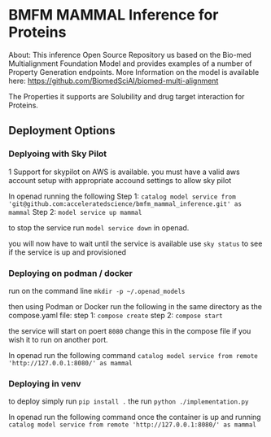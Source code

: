 # BMFM MAMMAL Inference for Proteins

About:
This inference Open Source Repository us based on the Bio-med Multialignment Foundation Model and provides examples of a number of Property Generation endpoints.
More Information on the model is available here:
https://github.com/BiomedSciAI/biomed-multi-alignment

The Properties it supports are 
Solubility and drug target interaction for Proteins.

## Deployment Options


### Deplyoing with Sky Pilot
1 Support for skypilot on AWS is available. you must have a valid aws account setup with appropriate accound settings to allow sky pilot

 In openad running the following
Step 1:
`catalog model service from 'git@github.com:acceleratedscience/bmfm_mammal_inference.git' as mammal`
Step 2: 
`model service up mammal`

to stop the service run `model service down` in openad.

you will now have to wait until the service is available use `sky status` to see if the service is up and provisioned


### Deploying on podman / docker 
run on the command line `mkdir -p ~/.openad_models`

then using Podman or Docker run the following in the same directory as the compose.yaml file:
step 1:
`compose create`
step 2:
`compose start`

the service will start on poert `8080` change this in the compose file if you wish it to run on another port.

In openad run the following command
`catalog model service from remote 'http://127.0.0.1:8080/' as mammal`

### Deploying in venv

to deploy simply run `pip install .` the run `python ./implementation.py`


In openad run the following command once the container is up and running
`catalog model service from remote 'http://127.0.0.1:8080/' as mammal`
